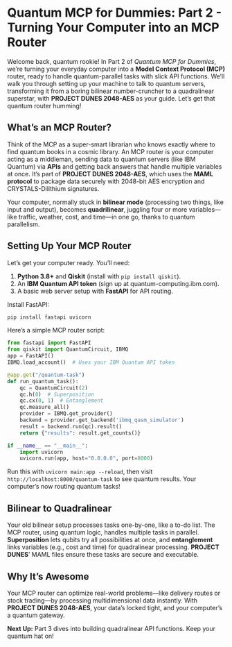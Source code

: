 # Quantum MCP for Dummies: Part 2 - Turning Your Computer into an MCP Router

Welcome back, quantum rookie! In Part 2 of *Quantum MCP for Dummies*, we’re turning your everyday computer into a **Model Context Protocol (MCP)** router, ready to handle quantum-parallel tasks with slick API functions. We’ll walk you through setting up your machine to talk to quantum servers, transforming it from a boring bilinear number-cruncher to a quadralinear superstar, with **PROJECT DUNES 2048-AES** as your guide. Let’s get that quantum router humming!

## What’s an MCP Router?

Think of the MCP as a super-smart librarian who knows exactly where to find quantum books in a cosmic library. An MCP router is your computer acting as a middleman, sending data to quantum servers (like IBM Quantum) via **APIs** and getting back answers that handle multiple variables at once. It’s part of **PROJECT DUNES 2048-AES**, which uses the **MAML protocol** to package data securely with 2048-bit AES encryption and CRYSTALS-Dilithium signatures.

Your computer, normally stuck in **bilinear mode** (processing two things, like input and output), becomes **quadrilinear**, juggling four or more variables—like traffic, weather, cost, and time—in one go, thanks to quantum parallelism.

## Setting Up Your MCP Router

Let’s get your computer ready. You’ll need:
1. **Python 3.8+** and **Qiskit** (install with `pip install qiskit`).
2. An **IBM Quantum API token** (sign up at quantum-computing.ibm.com).
3. A basic web server setup with **FastAPI** for API routing.

Install FastAPI:
```bash
pip install fastapi uvicorn
```

Here’s a simple MCP router script:
```python
from fastapi import FastAPI
from qiskit import QuantumCircuit, IBMQ
app = FastAPI()
IBMQ.load_account()  # Uses your IBM Quantum API token

@app.get("/quantum-task")
def run_quantum_task():
    qc = QuantumCircuit(2)
    qc.h(0)  # Superposition
    qc.cx(0, 1)  # Entanglement
    qc.measure_all()
    provider = IBMQ.get_provider()
    backend = provider.get_backend('ibmq_qasm_simulator')
    result = backend.run(qc).result()
    return {"results": result.get_counts()}

if __name__ == "__main__":
    import uvicorn
    uvicorn.run(app, host="0.0.0.0", port=8000)
```

Run this with `uvicorn main:app --reload`, then visit `http://localhost:8000/quantum-task` to see quantum results. Your computer’s now routing quantum tasks!

## Bilinear to Quadralinear

Your old bilinear setup processes tasks one-by-one, like a to-do list. The MCP router, using quantum logic, handles multiple tasks in parallel. **Superposition** lets qubits try all possibilities at once, and **entanglement** links variables (e.g., cost and time) for quadralinear processing. **PROJECT DUNES**’ MAML files ensure these tasks are secure and executable.

## Why It’s Awesome

Your MCP router can optimize real-world problems—like delivery routes or stock trading—by processing multidimensional data instantly. With **PROJECT DUNES 2048-AES**, your data’s locked tight, and your computer’s a quantum gateway.

**Next Up:** Part 3 dives into building quadralinear API functions. Keep your quantum hat on!
